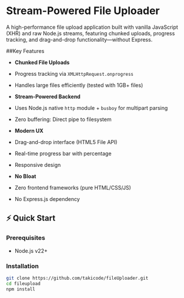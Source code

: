 # Stream-Powered File Uploader

A high-performance file upload application built with vanilla JavaScript (XHR) and raw Node.js streams, featuring chunked uploads, progress tracking, and drag-and-drop functionality—without Express.

##Key Features

- **Chunked File Uploads**
- Progress tracking via `XMLHttpRequest.onprogress`
- Handles large files efficiently (tested with 1GB+ files)

- **Stream-Powered Backend**
- Uses Node.js native `http` module + `busboy` for multipart parsing
- Zero buffering: Direct pipe to filesystem

- **Modern UX**
- Drag-and-drop interface (HTML5 File API)
- Real-time progress bar with percentage
- Responsive design

- **No Bloat**
- Zero frontend frameworks (pure HTML/CSS/JS)
- No Express.js dependency

## ⚡ Quick Start

### Prerequisites
- Node.js v22+

### Installation
```bash
git clone https://github.com/takicode/fileUploader.git
cd fileupload
npm install
